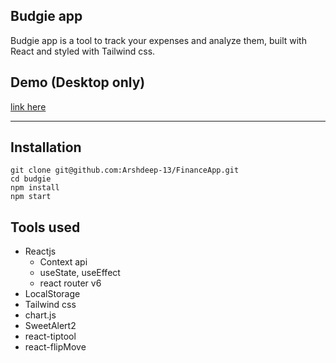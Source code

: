 ## Budgie app

Budgie app is a tool to track your expenses and analyze them, built with React and styled with Tailwind css.

## Demo (Desktop only)
[link here](https://budgie-app-yusuflisawi.netlify.app/)

---

## Installation

```plaintext
git clone git@github.com:Arshdeep-13/FinanceApp.git
cd budgie
npm install
npm start
```

## Tools used

-   Reactjs
    -   Context api
    -   useState, useEffect
    -   react router v6
-   LocalStorage
-   Tailwind css
-   chart.js
-   SweetAlert2
-   react-tiptool
-   react-flipMove
